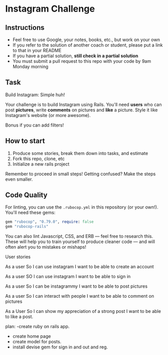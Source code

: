 Instagram Challenge
===================

## Instructions

* Feel free to use Google, your notes, books, etc., but work on your own
* If you refer to the solution of another coach or student, please put a link to that in your README
* If you have a partial solution, **still check in a partial solution**
* You must submit a pull request to this repo with your code by 9am Monday morning

## Task

Build Instagram: Simple huh!

Your challenge is to build Instagram using Rails. You'll need **users** who can post **pictures**, write **comments** on pictures and **like** a picture. Style it like Instagram's website (or more awesome).

Bonus if you can add filters!

## How to start

1. Produce some stories, break them down into tasks, and estimate
2. Fork this repo, clone, etc
3. Initialize a new rails project

Remember to proceed in small steps! Getting confused? Make the steps even smaller.

## Code Quality

For linting, you can use the `.rubocop.yml` in this repository (or your own!).
You'll need these gems:

```ruby
gem "rubocop", "0.79.0", require: false
gem "rubocop-rails"
```

You can also lint Javascript, CSS, and ERB — feel free to research this. These
will help you to train yourself to produce cleaner code — and will often alert
you to mistakes or mishaps!

User stories

As a user
So I can use instagram
I want to be able to create an account

As a user
SO I can use instagram
I want to be able to sign in

As a user
So I can be instagrammy
I want to be able to post pictures

As a user
So I can interact with people
I want to be able to comment on pictures

As a User
So I can show my appreciation of a strong post
I want to be able to like a post.


plan:
-create ruby on rails app.
- create home page
- create model for posts.
- install devise gem for sign in and out and reg.
